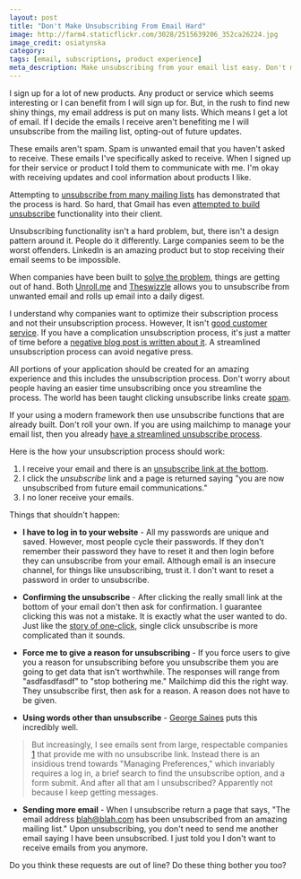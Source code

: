 ```yaml
---
layout: post
title: "Don't Make Unsubscribing From Email Hard"
image: http://farm4.staticflickr.com/3028/2515639206_352ca26224.jpg
image_credit: osiatynska
category: 
tags: [email, subscriptions, product experience]
meta_description: Make unsubscribing from your email list easy. Don't make it so complicated that people give up. The experience will be remembered.
---
```


I sign up for a lot of new products. Any product or service which seems interesting or I can benefit from I will sign up for. But, in the rush to find new shiny things, my email address is put on many lists. Which means I get a lot of email. If I decide the emails I receive aren't benefiting me I will unsubscribe from the mailing list, opting-out of future updates. 

These emails aren't spam. Spam is unwanted email that you haven't asked to receive. These emails I've specifically asked to receive. When I signed up for their service or product I told them to communicate with me. I'm okay with receiving updates and cool information about products I like.

Attempting to [unsubscribe from many mailing lists][13] has demonstrated that the process is hard. So hard, that Gmail has even [attempted to build unsubscribe][1] functionality into their client.

Unsubscribing functionality isn't a hard problem, but, there isn't a design pattern around it. People do it differently. Large companies seem to be the worst offenders. LinkedIn is an amazing product but to stop receiving their email seems to be impossible.

When companies have been built to [solve the problem][12], things are getting out of hand. Both [Unroll.me][4] and [Theswizzle][7] allows you to unsubscribe from unwanted email and rolls up email into a daily digest.

I understand why companies want to optimize their subscription process and not their unsubscription process. However, It isn't [good customer service][2]. If you have a complication unsubscription process, it's just a matter of time before a [negative blog post is written about it][8]. A streamlined unsubscription process can avoid negative press.

All portions of your application should be created for an amazing experience and this includes the unsubscription process. Don't worry about people having an easier time unsubscribing once you streamline the process. The world has been taught clicking unsubscribe links create [spam][6].

If your using a modern framework then use unsubscribe functions that are already built. Don't roll your own. If you are using mailchimp to manage your email list, then you already [have a streamlined unsubscribe process][9].

Here is the how your unsubscription process should work:

1. I receive your email and there is an [unsubscribe link at the bottom][10].
2. I click the _unsubscribe_ link and a page is returned saying "you are now unsubscribed from future email communications." 
3. I no loner receive your emails.

Things that shouldn't happen:

* __I have to log in to your website__ - All my passwords are unique and saved. However, most people cycle their passwords. If they don't remember their password they have to reset it and then login before they can unsubscribe from your email. Although email is an insecure channel, for things like unsubscribing, trust it. I don't want to reset a password in order to unsubscribe.

* __Confirming the unsubscribe__ - After clicking the really small link at the bottom of your email don't then ask for confirmation. I guarantee clicking this was not a mistake. It is exactly what the user wanted to do. Just like the [story of one-click][11], single click unsubscribe is more complicated than it sounds.

* __Force me to give a reason for unsubscribing__ - If you force users to give you a reason for unsubscribing before you unsubscribe them you are going to get data that isn't worthwhile. The responses will range from "asdfasdfasdf" to "stop bothering me." Mailchimp did this the right way. They unsubscribe first, then ask for a reason. A reason does not have to be given.

* __Using words other than unsubscribe__ - [George Saines][3] puts this incredibly well.
> But increasingly, I see emails sent from large, respectable companies [1] that provide me with no unsubscribe link. Instead there is an insidious trend towards "Managing Preferences," which invariably requires a log in, a brief search to find the unsubscribe option, and a form submit. And after all that am I unsubscribed? Apparently not because I keep getting messages.

* __Sending more email__ - When I unsubscribe return a page that says, "The email address blah@blah.com has been unsubscribed from an amazing mailing list." Upon unsubscribing, you don't need to send me another email saying I have been unsubscribed. I just told you I don't want to receive emails from you anymore.

Do you think these requests are out of line? Do these thing bother you too?

[1]: http://gmailblog.blogspot.com/2009/07/unsubscribing-made-easy.html "Google Unsubscribe"
[2]: /2012/12/customer-service-and-customer-satisfaction/
[3]: http://www.georgesaines.com/?p=484
[4]: http://unroll.me/
[5]: http://onlinebusiness.volusion.com/articles/preventing-email-subscribers-from-unsubscribing/ "Preventing Email Subscribers from Unsubscribing"
[6]: http://apcsnh.com/vacm/vacm101304.php "Unsubscribing creates spam"
[7]: https://theswizzle.com/ "Clean up your inbox"
[8]: http://www.3ones.com/2012/01/14/best-and-worst-practices-for-email-unsubscribing/ "Best (and Worst) Practices for Email Unsubscribing"
[9]: http://kb.mailchimp.com/article/about-unsubscribes
[10]: http://en.wikipedia.org/wiki/CAN-SPAM_Act_of_2003
[11]: ttp://www.amazon.com/gp/product/1591843758/ref=as_li_ss_tl?ie=UTF8&camp=1789&creative=390957&creativeASIN=1591843758&linkCode=as2&tag=breharsblo-20
[12]: /2012/02/solving-hard-problems/
[13]: /2012/06/a-better-email-inbox/
